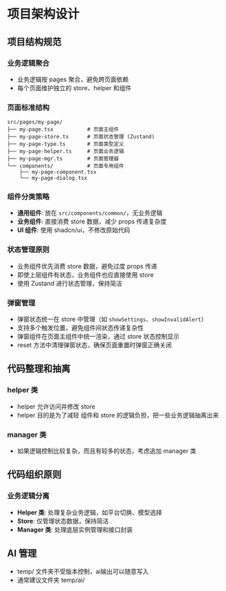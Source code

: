 # 项目架构设计

## 项目结构规范

### 业务逻辑聚合
- 业务逻辑按 pages 聚合，避免跨页面依赖
- 每个页面维护独立的 store、helper 和组件

### 页面标准结构
```
src/pages/my-page/
├── my-page.tsx           # 页面主组件
├── my-page-store.ts      # 页面状态管理 (Zustand)
├── my-page-type.ts       # 页面类型定义
├── my-page-helper.ts     # 页面业务逻辑
├── my-page-mgr.ts        # 页面管理器
└── components/           # 页面专用组件
    ├── my-page-component.tsx
    └── my-page-dialog.tsx
```

### 组件分类策略
- **通用组件**: 放在 `src/components/common/`，无业务逻辑
- **业务组件**: 直接消费 store 数据，减少 props 传递复杂度
- **UI 组件**: 使用 shadcn/ui，不修改原始代码

### 状态管理原则
- 业务组件优先消费 store 数据，避免过度 props 传递
- 即使上层组件有状态，业务组件也应直接使用 store
- 使用 Zustand 进行状态管理，保持简洁

### 弹窗管理
- 弹窗状态统一在 store 中管理（如 `showSettings`、`showInvalidAlert`）
- 支持多个触发位置，避免组件间状态传递复杂性
- 弹窗组件在页面主组件中统一渲染，通过 store 状态控制显示
- reset 方法中清理弹窗状态，确保页面重置时弹窗正确关闭

## 代码整理和抽离

### helper 类
- helper 允许访问并修改 store
- helper 目的是为了减轻 组件和 store 的逻辑负担，把一些业务逻辑抽离出来

### manager 类
- 如果逻辑控制比较复杂，而且有较多的状态，考虑追加 manager 类

## 代码组织原则

### 业务逻辑分离
- **Helper 类**: 处理复杂业务逻辑，如平台切换、模型选择
- **Store**: 仅管理状态数据，保持简洁
- **Manager 类**: 处理底层实例管理和接口封装

## AI 管理
- temp/ 文件夹不受版本控制，ai输出可以随意写入
- 通常建议文件夹 temp/ai/
